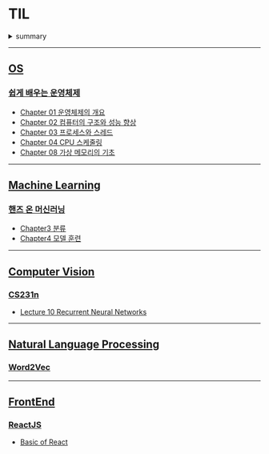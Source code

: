 # TIL

<details>
<summary>summary</summary>
<div markdown="1">       

<details>
<summary>2022-03-07</summary>
<div markdown="1">       
<a markdown="1" src="https://github.com/kueyeon0429/TIL/blob/main/FrontEnd/ReactJS/BasicOfReact.md">Basic of React</a>
</div>
</details>

</div>
</details>

***

## [OS](https://github.com/kueyeon0429/TIL/tree/main/OS)

### [쉽게 배우는 운영체제](https://github.com/kueyeon0429/TIL/tree/main/OS/%EC%89%BD%EA%B2%8C_%EB%B0%B0%EC%9A%B0%EB%8A%94_%EC%9A%B4%EC%98%81%EC%B2%B4%EC%A0%9C)
- [Chapter 01 운영체제의 개요](https://github.com/kueyeon0429/TIL/blob/main/OS/%EC%89%BD%EA%B2%8C_%EB%B0%B0%EC%9A%B0%EB%8A%94_%EC%9A%B4%EC%98%81%EC%B2%B4%EC%A0%9C/chapter01_%EC%9A%B4%EC%98%81%EC%B2%B4%EC%A0%9C%EC%9D%98%EA%B0%9C%EC%9A%94.md)
- [Chapter 02 컴퓨터의 구조와 성능 향상](https://github.com/kueyeon0429/TIL/blob/main/OS/%EC%89%BD%EA%B2%8C_%EB%B0%B0%EC%9A%B0%EB%8A%94_%EC%9A%B4%EC%98%81%EC%B2%B4%EC%A0%9C/chapter02_%EC%BB%B4%ED%93%A8%ED%84%B0%EC%9D%98%EA%B5%AC%EC%A1%B0%EC%99%80%EC%84%B1%EB%8A%A5%ED%96%A5%EC%83%81.md)
- [Chapter 03 프로세스와 스레드](https://github.com/kueyeon0429/TIL/blob/main/OS/%EC%89%BD%EA%B2%8C_%EB%B0%B0%EC%9A%B0%EB%8A%94_%EC%9A%B4%EC%98%81%EC%B2%B4%EC%A0%9C/chapter03_%ED%94%84%EB%A1%9C%EC%84%B8%EC%8A%A4%EC%99%80%EC%8A%A4%EB%A0%88%EB%93%9C.pdf)
- [Chapter 04 CPU 스케줄링](https://github.com/kueyeon0429/TIL/blob/main/OS/%EC%89%BD%EA%B2%8C_%EB%B0%B0%EC%9A%B0%EB%8A%94_%EC%9A%B4%EC%98%81%EC%B2%B4%EC%A0%9C/chapter04_CPU%EC%8A%A4%EC%BC%80%EC%A4%84%EB%A7%81.md)
- [Chapter 08 가상 메모리의 기초](https://github.com/kueyeon0429/TIL/blob/main/OS/%EC%89%BD%EA%B2%8C_%EB%B0%B0%EC%9A%B0%EB%8A%94_%EC%9A%B4%EC%98%81%EC%B2%B4%EC%A0%9C/Chapter_08_%EA%B0%80%EC%83%81_%EB%A9%94%EB%AA%A8%EB%A6%AC%EC%9D%98_%EA%B8%B0%EC%B4%88.pdf)

***
## [Machine Learning](https://github.com/kueyeon0429/TIL/tree/main/MachineLearning)

### [핸즈 온 머신러닝](https://github.com/kueyeon0429/TIL/tree/main/MachineLearning/%ED%95%B8%EC%A6%88_%EC%98%A8_%EB%A8%B8%EC%8B%A0%EB%9F%AC%EB%8B%9D)
- [Chapter3 분류](https://github.com/kueyeon0429/TIL/blob/main/MachineLearning/%ED%95%B8%EC%A6%88_%EC%98%A8_%EB%A8%B8%EC%8B%A0%EB%9F%AC%EB%8B%9D/3%EC%9E%A5_%EB%B6%84%EB%A5%98.ipynb)
- [Chapter4 모델 훈련](https://github.com/kueyeon0429/TIL/blob/main/MachineLearning/%ED%95%B8%EC%A6%88_%EC%98%A8_%EB%A8%B8%EC%8B%A0%EB%9F%AC%EB%8B%9D/4%EC%9E%A5_%EB%AA%A8%EB%8D%B8_%ED%9B%88%EB%A0%A8.pdf)

***
## [Computer Vision](https://github.com/kueyeon0429/TIL/tree/main/ComputerVision)

### [CS231n](https://github.com/kueyeon0429/TIL/tree/main/ComputerVision/CS231n)
- [Lecture 10 Recurrent Neural Networks](https://github.com/kueyeon0429/TIL/blob/main/ComputerVision/CS231n/Lecture_10_Recurrent_Neural_Networks.pdf)

***
## [Natural Language Processing]()
### [Word2Vec]()

***
## [FrontEnd](https://github.com/kueyeon0429/TIL/tree/main/FrontEnd)
### [ReactJS](https://github.com/kueyeon0429/TIL/tree/main/FrontEnd/ReactJS)
- [Basic of React](https://github.com/kueyeon0429/TIL/blob/main/FrontEnd/ReactJS/BasicOfReact.md)